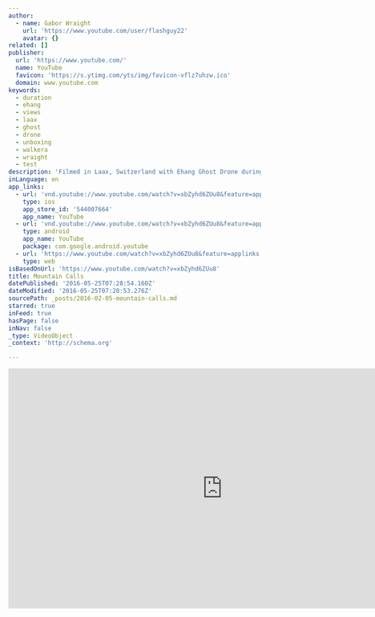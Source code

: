 ```yaml
---
author:
  - name: Gabor Wraight
    url: 'https://www.youtube.com/user/flashguy22'
    avatar: {}
related: []
publisher:
  url: 'https://www.youtube.com/'
  name: YouTube
  favicon: 'https://s.ytimg.com/yts/img/favicon-vflz7uhzw.ico'
  domain: www.youtube.com
keywords:
  - duration
  - ehang
  - views
  - laax
  - ghost
  - drone
  - unboxing
  - walkera
  - wraight
  - test
description: 'Filmed in Laax, Switzerland with Ehang Ghost Drone during February 2015.'
inLanguage: en
app_links:
  - url: 'vnd.youtube://www.youtube.com/watch?v=xbZyhd6ZUu8&feature=applinks'
    type: ios
    app_store_id: '544007664'
    app_name: YouTube
  - url: 'vnd.youtube://www.youtube.com/watch?v=xbZyhd6ZUu8&feature=applinks'
    type: android
    app_name: YouTube
    package: com.google.android.youtube
  - url: 'https://www.youtube.com/watch?v=xbZyhd6ZUu8&feature=applinks'
    type: web
isBasedOnUrl: 'https://www.youtube.com/watch?v=xbZyhd6ZUu8'
title: Mountain Calls
datePublished: '2016-05-25T07:28:54.160Z'
dateModified: '2016-05-25T07:28:53.276Z'
sourcePath: _posts/2016-02-05-mountain-calls.md
starred: true
inFeed: true
hasPage: false
inNav: false
_type: VideoObject
_context: 'http://schema.org'

---
```

<iframe src="https://cdn.embedly.com/widgets/media.html?src=https%3A%2F%2Fwww.youtube.com%2Fembed%2FxbZyhd6ZUu8%3Ffeature%3Doembed&amp;url=https%3A%2F%2Fwww.youtube.com%2Fwatch%3Fv%3DxbZyhd6ZUu8&amp;image=https%3A%2F%2Fi.ytimg.com%2Fvi%2FxbZyhd6ZUu8%2Fhqdefault.jpg&amp;key=b7d04c9b404c499eba89ee7072e1c4f7&amp;type=text%2Fhtml&amp;schema=youtube" width="854" height="480" scrolling="no" frameborder="0" allowfullscreen="allowfullscreen" style=""></iframe>